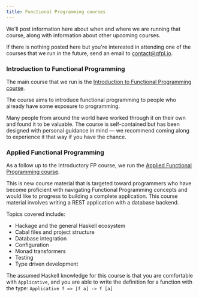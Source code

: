 ```yaml
---
title: Functional Programming courses
---
```


We'll post information here about when and where we are running that course, along with information about other upcoming courses.

If there is nothing posted here but you're interested in attending one of the courses that we run in the future, send an email to <a href="mailto:contact@qfpl.io">contact@qfpl.io</a>.

### Introduction to Functional Programming

The main course that we run is the [Introduction to Functional Programming course](https://github.com/data61/fp-course).

The course aims to introduce functional programming to people who already have some exposure to programming.

Many people from around the world have worked through it on their own and found it to be valuable.
The course is self-contained but has been designed with personal guidance in mind &mdash; we recommend coming along to experience it that way if you have the chance.

### Applied Functional Programming

As a follow up to the Introductory FP course, we run the [Applied Functional Programming course](https://github.com/qfpl/applied-fp-course).

This is new course material that is targeted toward programmers who have become proficient with navigating Functional Programming concepts and would like to progress to building a complete application. This course material involves writing a REST application with a database backend.

Topics covered include:

- Hackage and the general Haskell ecosystem
- Cabal files and project structure
- Database integration
- Configuration
- Monad transformers
- Testing
- Type driven development

The assumed Haskell knowledge for this course is that you are comfortable with ``Applicative``, and you are able to write the definition for a function with the type: ``Applicative f => [f a] -> f [a]``
